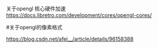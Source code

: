  关于opengl 核心硬件加速
https://docs.libretro.com/development/cores/opengl-cores/
 
#关于opengl的像素格式

https://blog.csdn.net/afei__/article/details/96158388